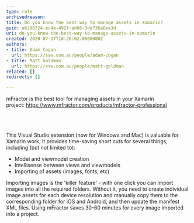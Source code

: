 ```yaml
---
type: rule
archivedreason: 
title: Do you know the best way to manage assets in Xamarin?
guid: eb298f24-ec4e-492f-ab66-3de736a6ee3d
uri: do-you-know-the-best-way-to-manage-assets-in-xamarin
created: 2020-07-17T18:26:02.0000000Z
authors:
- title: Adam Cogan
  url: https://ssw.com.au/people/adam-cogan
- title: Matt Goldman
  url: https://ssw.com.au/people/matt-goldman
related: []
redirects: []

---
```



​mFractor is the b​est tool for managing assets in your Xamarin project&#58;&#160;<a href="https&#58;//www.mfractor.com/products/mfractor-professional">https&#58;//www.mfractor.com/products/mfractor-professional</a><br><br>
<br><excerpt class='endintro'></excerpt><br>
<p>This Visual Studio extension (now for Windows and Mac) is valuable for Xamarin work, it provides time-saving​ short cuts for several things, including (but not limited to)&#58;<br></p><ul><li>Model and viewmodel creation</li><li>Intellisense between views and viewmodels</li><li>Importing of assets (images, fonts, etc)</li></ul><p class="ssw15-rteElement-P">Importing images is the 'killer feature' - with one click you can import images into all the required folders. Without it, you need to create individual image assets for each device resolution and manually copy them to the corresponding folder for iOS and Android, and then update the manifest XML files. Using mFractor saves 30-60 minutes for every image imported into a project.<br></p><p></p>


